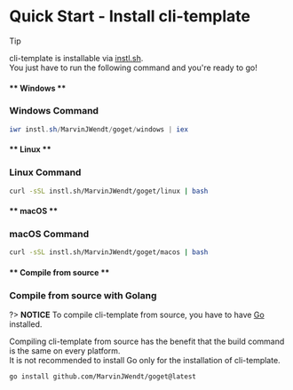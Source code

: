 # Quick Start - Install cli-template

> [!TIP]
> cli-template is installable via [instl.sh](https://instl.sh).\
> You just have to run the following command and you're ready to go!

<!-- tabs:start -->

#### ** Windows **

### Windows Command

```powershell
iwr instl.sh/MarvinJWendt/goget/windows | iex
```

#### ** Linux **

### Linux Command

```bash
curl -sSL instl.sh/MarvinJWendt/goget/linux | bash
```

#### ** macOS **

### macOS Command

```bash
curl -sSL instl.sh/MarvinJWendt/goget/macos | bash
```

#### ** Compile from source **

### Compile from source with Golang

?> **NOTICE**
To compile cli-template from source, you have to have [Go](https://golang.org/) installed.

Compiling cli-template from source has the benefit that the build command is the same on every platform.\
It is not recommended to install Go only for the installation of cli-template.

```command
go install github.com/MarvinJWendt/goget@latest
```

<!-- tabs:end -->

